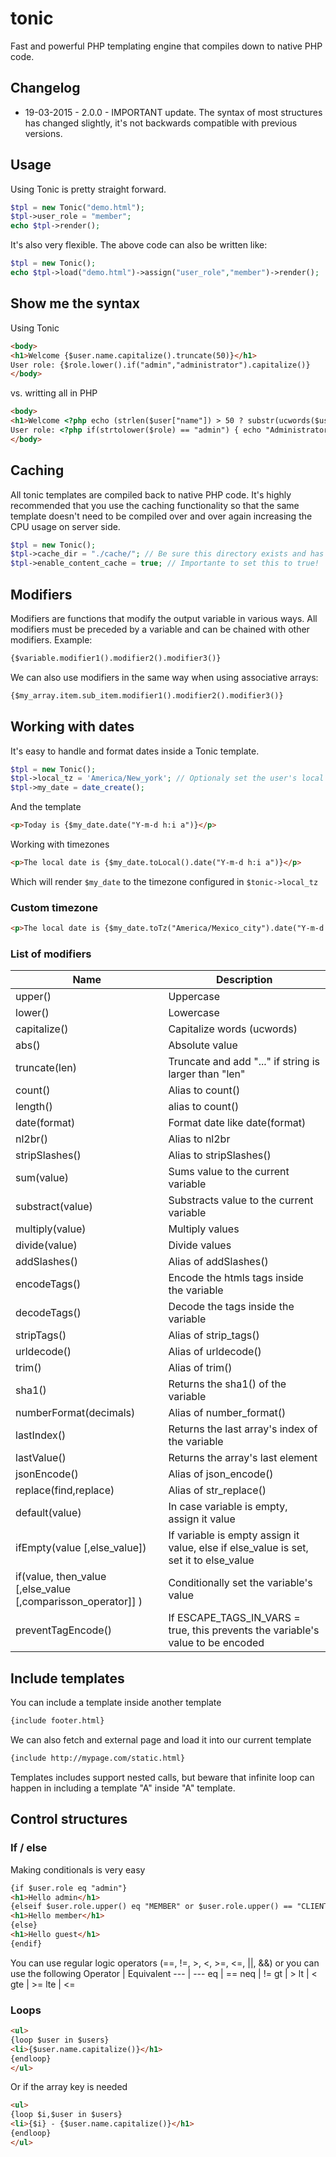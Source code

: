 # tonic
Fast and powerful PHP templating engine that compiles down to native PHP code.
## Changelog
* 19-03-2015 - 2.0.0 - IMPORTANT update. The syntax of most structures has changed slightly, it's not backwards compatible with previous versions.
## Usage
Using Tonic is pretty straight forward.
```php
$tpl = new Tonic("demo.html");
$tpl->user_role = "member";
echo $tpl->render();
```
It's also very flexible. The above code can also be written like:
```php
$tpl = new Tonic();
echo $tpl->load("demo.html")->assign("user_role","member")->render();
```
## Show me the syntax
Using Tonic
```html
<body>
<h1>Welcome {$user.name.capitalize().truncate(50)}</h1>
User role: {$role.lower().if("admin","administrator").capitalize()}
</body>
```
vs. writting all in PHP
```html
<body>
<h1>Welcome <?php echo (strlen($user["name"]) > 50 ? substr(ucwords($user["name"]),0,50)."..." : ucwords($user["name"])) ?></h1>
User role: <?php if(strtolower($role) == "admin") { echo "Administrator" } else { echo ucwords($role) } ?>
</body>
```
## Caching
All tonic templates are compiled back to native PHP code. It's highly recommended that you use the caching functionality so that the same template doesn't need to be compiled over and over again increasing the CPU usage on server side.
```php
$tpl = new Tonic();
$tpl->cache_dir = "./cache/"; // Be sure this directory exists and has writing permissions
$tpl->enable_content_cache = true; // Importante to set this to true!
```
## Modifiers
Modifiers are functions that modify the output variable in various ways. All modifiers must be preceded by a variable and can be chained with other modifiers. Example:
```html
{$variable.modifier1().modifier2().modifier3()}
```
We can also use modifiers in the same way when using associative arrays:
```html
{$my_array.item.sub_item.modifier1().modifier2().modifier3()}
```
## Working with dates
It's easy to handle and format dates inside a Tonic template.
```php
$tpl = new Tonic();
$tpl->local_tz = 'America/New_york'; // Optionaly set the user's local tz
$tpl->my_date = date_create();
```
And the template
```html
<p>Today is {$my_date.date("Y-m-d h:i a")}</p>
```
Working with timezones
```html
<p>The local date is {$my_date.toLocal().date("Y-m-d h:i a")}</p>
```
Which will render `$my_date` to the timezone configured in `$tonic->local_tz`
### Custom timezone
```html
<p>The local date is {$my_date.toTz("America/Mexico_city").date("Y-m-d h:i a")}</p>
```
### List of modifiers

Name | Description
--- | ---
upper() | Uppercase
lower() | Lowercase
capitalize() | Capitalize words (ucwords)
abs() | Absolute value
truncate(len) | Truncate and add "..." if string is larger than "len"
count() | Alias to count()
length() | alias to count()
date(format) | Format date like date(format)
nl2br() | Alias to nl2br
stripSlashes() | Alias to stripSlashes()
sum(value) | Sums value to the current variable
substract(value) | Substracts value to the current variable
multiply(value) | Multiply values
divide(value) | Divide values
addSlashes() | Alias of addSlashes()
encodeTags() | Encode the htmls tags inside the variable
decodeTags() | Decode the tags inside the variable
stripTags() | Alias of strip_tags()
urldecode() | Alias of urldecode()
trim() | Alias of trim()
sha1() | Returns the sha1() of the variable
numberFormat(decimals) | Alias of number_format()
lastIndex() | Returns the last array's index of the variable
lastValue() | Returns the array's last element
jsonEncode() | Alias of json_encode()
replace(find,replace) | Alias of str_replace()
default(value) | In case variable is empty, assign it value
ifEmpty(value [,else_value]) | If variable is empty assign it value, else if else_value is set, set it to else_value
if(value, then_value [,else_value [,comparisson_operator]] ) | Conditionally set the variable's value
preventTagEncode() | If ESCAPE_TAGS_IN_VARS = true, this prevents the variable's value to be encoded

## Include templates
You can include a template inside another template
```html
{include footer.html}
```
We can also fetch and external page and load it into our current template
```html
{include http://mypage.com/static.html}
```
Templates includes support nested calls, but beware that infinite loop can happen in including a template "A" inside "A" template.
## Control structures
### If / else
Making conditionals is very easy
```html
{if $user.role eq "admin"}
<h1>Hello admin</h1>
{elseif $user.role.upper() eq "MEMBER" or $user.role.upper() == "CLIENT"}
<h1>Hello member</h1>
{else}
<h1>Hello guest</h1>
{endif}
```
You can use regular logic operators (==, !=, >, <, >=, <=, ||, &&) or you can use the following
Operator | Equivalent
--- | ---
eq | ==
neq | !=
gt | >
lt | <
gte | >=
lte | <=
### Loops
```html
<ul>
{loop $user in $users}
<li>{$user.name.capitalize()}</h1>
{endloop}
</ul>
```
Or if the array key is needed
```html
<ul>
{loop $i,$user in $users}
<li>{$i} - {$user.name.capitalize()}</h1>
{endloop}
</ul>
```
